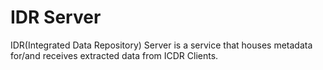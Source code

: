# IDR Server

IDR(Integrated Data Repository) Server is a service that houses metadata 
for/and receives extracted data from ICDR Clients.
